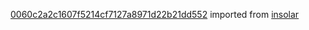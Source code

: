 [0060c2a2c1607f5214cf7127a8971d22b21dd552](https://github.com/insolar/insolar/commit/0060c2a2c1607f5214cf7127a8971d22b21dd552) imported from [insolar](https://github.com/insolar/insolar)
